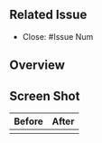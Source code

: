 ## Related Issue
* Close: #Issue Num

## Overview


## Screen Shot

| Before | After |
| :---: | :---: |
|       |       |
